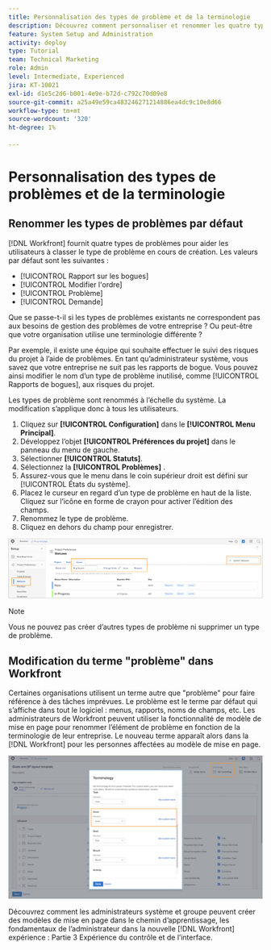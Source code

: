 ```yaml
---
title: Personnalisation des types de problème et de la terminologie
description: Découvrez comment personnaliser et renommer les quatre types de problèmes par défaut en fonction des besoins de votre entreprise.
feature: System Setup and Administration
activity: deploy
type: Tutorial
team: Technical Marketing
role: Admin
level: Intermediate, Experienced
jira: KT-10021
exl-id: d1e5c2d6-b001-4e9e-b72d-c792c70d09e8
source-git-commit: a25a49e59ca483246271214886ea4dc9c10e8d66
workflow-type: tm+mt
source-wordcount: '320'
ht-degree: 1%

---
```


# Personnalisation des types de problèmes et de la terminologie

## Renommer les types de problèmes par défaut

[!DNL Workfront] fournit quatre types de problèmes pour aider les utilisateurs à classer le type de problème en cours de création. Les valeurs par défaut sont les suivantes :

* [!UICONTROL Rapport sur les bogues]
* [!UICONTROL Modifier l&#39;ordre]
* [!UICONTROL Problème]
* [!UICONTROL Demande]

Que se passe-t-il si les types de problèmes existants ne correspondent pas aux besoins de gestion des problèmes de votre entreprise ? Ou peut-être que votre organisation utilise une terminologie différente ?

Par exemple, il existe une équipe qui souhaite effectuer le suivi des risques du projet à l’aide de problèmes. En tant qu’administrateur système, vous savez que votre entreprise ne suit pas les rapports de bogue. Vous pouvez ainsi modifier le nom d’un type de problème inutilisé, comme [!UICONTROL Rapports de bogues], aux risques du projet.

Les types de problème sont renommés à l’échelle du système. La modification s’applique donc à tous les utilisateurs.

1. Cliquez sur **[!UICONTROL Configuration]** dans le **[!UICONTROL Menu Principal]**.
1. Développez l’objet **[!UICONTROL Préférences du projet]** dans le panneau du menu de gauche.
1. Sélectionner **[!UICONTROL Statuts]**.
1. Sélectionnez la **[!UICONTROL Problèmes]** .
1. Assurez-vous que le menu dans le coin supérieur droit est défini sur [!UICONTROL États du système].
1. Placez le curseur en regard d’un type de problème en haut de la liste. Cliquez sur l’icône en forme de crayon pour activer l’édition des champs.
1. Renommez le type de problème.
1. Cliquez en dehors du champ pour enregistrer.

![[!UICONTROL Problèmes] de l’onglet [!UICONTROL Statuts] page [!UICONTROL Configuration]](assets/admin-fund-issue-types.png)

>[!NOTE]
>
>Vous ne pouvez pas créer d’autres types de problème ni supprimer un type de problème.

<!---
learn more URLs
Customize default issue types
--->

## Modification du terme &quot;problème&quot; dans Workfront

Certaines organisations utilisent un terme autre que &quot;problème&quot; pour faire référence à des tâches imprévues. Le problème est le terme par défaut qui s’affiche dans tout le logiciel : menus, rapports, noms de champs, etc.
Les administrateurs de Workfront peuvent utiliser la fonctionnalité de modèle de mise en page pour renommer l’élément de problème en fonction de la terminologie de leur entreprise. Le nouveau terme apparaît alors dans la [!DNL Workfront] pour les personnes affectées au modèle de mise en page.

![[!UICONTROL Terminologie] fenêtre avec [!UICONTROL Problème] mis en surbrillance](assets/admin-fund-issue-custom-terminology.png)

<!---
paragraph below needs a hyperlink
--->

Découvrez comment les administrateurs système et groupe peuvent créer des modèles de mise en page dans le chemin d’apprentissage, les fondamentaux de l’administrateur dans la nouvelle [!DNL Workfront] expérience : Partie 3 Expérience du contrôle et de l’interface.

<!---
learn more URLs
Create and manage layout templates
--->
